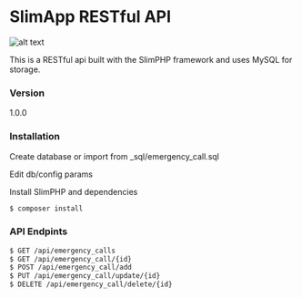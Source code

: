 # SlimApp RESTful API
![alt text](https://discourse-cdn-sjc2.com/standard14/uploads/slimframework/original/1X/704c3a9a7ce53ea7d06952ff4a33cf945e68ac4e.png)

This is a RESTful api built with the SlimPHP framework and uses MySQL for storage.

### Version
1.0.0

### Installation

Create database or import from _sql/emergency_call.sql

Edit db/config params

Install SlimPHP and dependencies

```sh
$ composer install
```
### API Endpints
```sh
$ GET /api/emergency_calls
$ GET /api/emergency_call/{id}
$ POST /api/emergency_call/add
$ PUT /api/emergency_call/update/{id}
$ DELETE /api/emergency_call/delete/{id}
```
